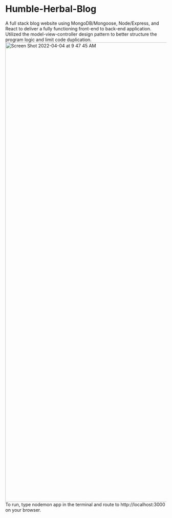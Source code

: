 # Humble-Herbal-Blog
A full stack blog website using MongoDB/Mongoose, Node/Express, and React to deliver a fully functioning front-end to back-end application. Utilized the model-view-controller design pattern to better structure the program logic and limit code duplication.
<img width="1429" alt="Screen Shot 2022-04-04 at 9 47 45 AM" src="https://user-images.githubusercontent.com/93955996/161600141-98cf8095-0c33-426b-a73e-6988f3134238.png">
To run, type nodemon app in the terminal and route to http://localhost:3000 on your browser. 
